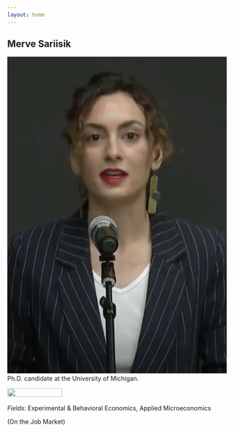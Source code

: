 ```yaml
---
layout: home 
---
```


## Merve Sariisik
![graduation ceremony](https://raw.githubusercontent.com/mervesariisik/mervesariisik.github.io/main/graduation-ceremony.png)
Ph.D. candidate at the University of Michigan.

<img src="https://raw.githubusercontent.com/mervesariisik/mervesariisik.github.io/main/graduation-ceremony.pnghttps://raw.githubusercontent.com/mervesariisik/mervesariisik.github.io/main/graduation-ceremony.png" width=50% height=50%>

*Fields:* Experimental & Behavioral Economics, Applied Microeconomics

(On the Job Market)
